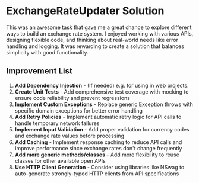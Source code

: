 # ExchangeRateUpdater Solution

This was an awesome task that gave me a great chance to explore different ways to build an exchange rate system. I enjoyed working with various APIs, designing flexible code, and thinking about real-world needs like error handling and logging. It was rewarding to create a solution that balances simplicity with good functionality.

## Improvement List

1. **Add Dependency Injection** - (If needed) e.g. for using in web projects.
2. **Create Unit Tests** - Add comprehensive test coverage with mocking to ensure code reliability and prevent regressions
3. **Implement Custom Exceptions** - Replace generic Exception throws with specific domain exceptions for better error handling
4. **Add Retry Policies** - Implement automatic retry logic for API calls to handle temporary network failures
5. **Implement Input Validation** - Add proper validation for currency codes and exchange rate values before processing
6. **Add Caching** - Implement response caching to reduce API calls and improve performance since exchange rates don't change frequently
7. **Add more generic methods/classes** - Add more flexibility to reuse classes for other available open APIs
8. **Use HTTP Client Generation** - Consider using libraries like NSwag to auto-generate strongly-typed HTTP clients from API specifications


